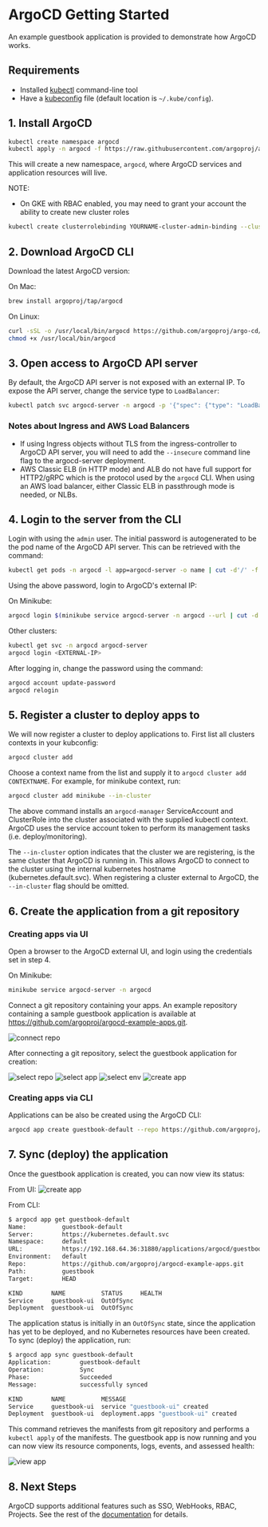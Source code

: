 # ArgoCD Getting Started

An example guestbook application is provided to demonstrate how ArgoCD works.

## Requirements
* Installed [kubectl](https://kubernetes.io/docs/tasks/tools/install-kubectl/) command-line tool
* Have a [kubeconfig](https://kubernetes.io/docs/tasks/access-application-cluster/configure-access-multiple-clusters/) file (default location is `~/.kube/config`).

## 1. Install ArgoCD
```bash
kubectl create namespace argocd
kubectl apply -n argocd -f https://raw.githubusercontent.com/argoproj/argo-cd/v0.8.2/manifests/install.yaml
```
This will create a new namespace, `argocd`, where ArgoCD services and application resources will live.

NOTE:
* On GKE with RBAC enabled, you may need to grant your account the ability to create new cluster roles
```bash
kubectl create clusterrolebinding YOURNAME-cluster-admin-binding --clusterrole=cluster-admin --user=YOUREMAIL@gmail.com
```

## 2. Download ArgoCD CLI

Download the latest ArgoCD version:

On Mac:
```bash
brew install argoproj/tap/argocd
```

On Linux:

```bash
curl -sSL -o /usr/local/bin/argocd https://github.com/argoproj/argo-cd/releases/download/v0.8.2/argocd-linux-amd64
chmod +x /usr/local/bin/argocd
```

## 3. Open access to ArgoCD API server

By default, the ArgoCD API server is not exposed with an external IP. To expose the API server,
change the service type to `LoadBalancer`:

```bash
kubectl patch svc argocd-server -n argocd -p '{"spec": {"type": "LoadBalancer"}}'
```

### Notes about Ingress and AWS Load Balancers
* If using Ingress objects without TLS from the ingress-controller to ArgoCD API server, you will
need to add the `--insecure` command line flag to the argocd-server deployment.
* AWS Classic ELB (in HTTP mode) and ALB do not have full support for HTTP2/gRPC which is the
protocol used by the `argocd` CLI. When using an AWS load balancer, either Classic ELB in 
passthrough mode is needed, or NLBs.


## 4. Login to the server from the CLI

Login with using the `admin` user. The initial password is autogenerated to be the pod name of the
ArgoCD API server. This can be retrieved with the command:
```bash
kubectl get pods -n argocd -l app=argocd-server -o name | cut -d'/' -f 2
```

Using the above password, login to ArgoCD's external IP:

On Minikube:
```bash
argocd login $(minikube service argocd-server -n argocd --url | cut -d'/' -f 3) --name minikube
```
Other clusters:
```bash
kubectl get svc -n argocd argocd-server
argocd login <EXTERNAL-IP>
```

After logging in, change the password using the command:
```bash
argocd account update-password
argocd relogin
```


## 5. Register a cluster to deploy apps to

We will now register a cluster to deploy applications to. First list all clusters contexts in your
kubconfig:
```bash
argocd cluster add
```

Choose a context name from the list and supply it to `argocd cluster add CONTEXTNAME`. For example,
for minikube context, run:
```bash
argocd cluster add minikube --in-cluster
```

The above command installs an `argocd-manager` ServiceAccount and ClusterRole into the cluster
associated with the supplied kubectl context. ArgoCD uses the service account token to perform its
management tasks (i.e. deploy/monitoring).

The `--in-cluster` option indicates that the cluster we are registering, is the same cluster that
ArgoCD is running in. This allows ArgoCD to connect to the cluster using the internal kubernetes
hostname (kubernetes.default.svc). When registering a cluster external to ArgoCD, the `--in-cluster`
flag should be omitted.

## 6. Create the application from a git repository

### Creating apps via UI

Open a browser to the ArgoCD external UI, and login using the credentials set in step 4.

On Minikube:
```bash
minikube service argocd-server -n argocd
```

Connect a git repository containing your apps. An example repository containing a sample 
guestbook application is available at https://github.com/argoproj/argocd-example-apps.git.

![connect repo](assets/connect_repo.png)

After connecting a git repository, select the guestbook application for creation:

![select repo](assets/select_repo.png)
![select app](assets/select_app.png)
![select env](assets/select_env.png)
![create app](assets/create_app.png)


### Creating apps via CLI

Applications can be also be created using the ArgoCD CLI:

```bash
argocd app create guestbook-default --repo https://github.com/argoproj/argocd-example-apps.git --path guestbook --env default
```

## 7. Sync (deploy) the application

Once the guestbook application is created, you can now view its status:

From UI:
![create app](assets/guestbook-app.png)

From CLI:
```bash
$ argocd app get guestbook-default
Name:          guestbook-default
Server:        https://kubernetes.default.svc
Namespace:     default
URL:           https://192.168.64.36:31880/applications/argocd/guestbook-default
Environment:   default
Repo:          https://github.com/argoproj/argocd-example-apps.git
Path:          guestbook
Target:        HEAD

KIND        NAME          STATUS     HEALTH
Service     guestbook-ui  OutOfSync
Deployment  guestbook-ui  OutOfSync
```

The application status is initially in an `OutOfSync` state, since the application has yet to be
deployed, and no Kubernetes resources have been created. To sync (deploy) the application, run:

```bash
$ argocd app sync guestbook-default
Application:        guestbook-default
Operation:          Sync
Phase:              Succeeded
Message:            successfully synced

KIND        NAME          MESSAGE
Service     guestbook-ui  service "guestbook-ui" created
Deployment  guestbook-ui  deployment.apps "guestbook-ui" created
```

This command retrieves the manifests from git repository and performs a `kubectl apply` of the 
manifests. The guestbook app is now running and you can now view its resource
components, logs, events, and assessed health:

![view app](assets/guestbook-tree.png)

## 8. Next Steps

ArgoCD supports additional features such as SSO, WebHooks, RBAC, Projects. See the rest of 
the [documentation](./) for details.
